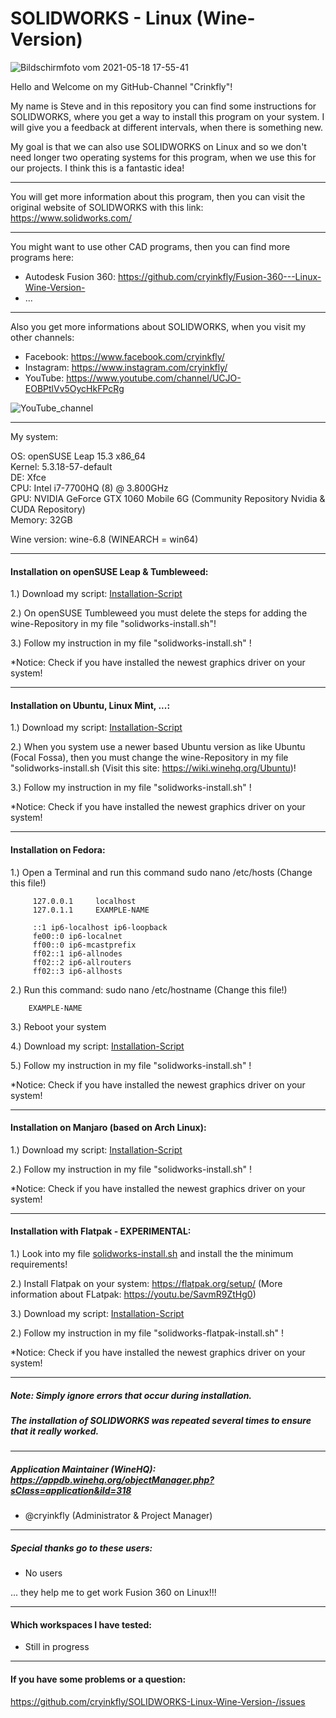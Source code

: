 # SOLIDWORKS - Linux (Wine-Version)

![Bildschirmfoto vom 2021-05-18 17-55-41](https://user-images.githubusercontent.com/79079633/118688257-2e3d0e80-b806-11eb-825f-0b245f700c78.png)

Hello and Welcome on my GitHub-Channel "Crinkfly"!

My name is Steve and in this repository you can find some instructions for SOLIDWORKS, where you get a way to install this program on your system.
I will give you a feedback at different intervals, when there is something new.

My goal is that we can also use SOLIDWORKS on Linux and so we don't need longer two operating systems for this program, when we use this for our projects. I think this is a fantastic idea!

________________________________________________

You will get more information about this program, then you can visit the original website of SOLIDWORKS with this link: https://www.solidworks.com/
________________________________________________

You might want to use other CAD programs, then you can find more programs here:

  - Autodesk Fusion 360: https://github.com/cryinkfly/Fusion-360---Linux-Wine-Version-
  - ...
________________________________________________

Also you get more informations about SOLIDWORKS, when you visit my other channels:

  - Facebook:  https://www.facebook.com/cryinkfly/
  - Instagram: https://www.instagram.com/cryinkfly/
  - YouTube:   https://www.youtube.com/channel/UCJO-EOBPtlVv5OycHkFPcRg


![YouTube_channel](https://user-images.githubusercontent.com/79079633/115113000-5d066180-9f88-11eb-89c4-fd4ddea305ed.png)

________________________________________________

My system:

OS: openSUSE Leap 15.3 x86_64<br/>
Kernel: 5.3.18-57-default<br/>
DE: Xfce<br/>
CPU: Intel i7-7700HQ (8) @ 3.800GHz<br/>
GPU: NVIDIA GeForce GTX 1060 Mobile 6G (Community Repository Nvidia & CUDA Repository)<br/>
Memory: 32GB

Wine version: wine-6.8 (WINEARCH = win64)

________________________________________________

#### Installation on openSUSE Leap & Tumbleweed:

1.) Download my script: [Installation-Script](https://github.com/cryinkfly/SOLIDWORKS-Linux-Wine-Version-/blob/main/scripts/solidworks-install.sh)

2.) On openSUSE Tumbleweed you must delete the steps for adding the wine-Repository in my file "solidworks-install.sh"!
    
3.) Follow my instruction in my file "solidworks-install.sh" !

*Notice: Check if you have installed the newest graphics driver on your system!

________________________________________________________________________________________________


#### Installation on Ubuntu, Linux Mint, ...:

1.) Download my script: [Installation-Script](https://github.com/cryinkfly/SOLIDWORKS-Linux-Wine-Version-/blob/main/scripts/solidworks-install.sh)

2.) When you system use a newer based Ubuntu version as like Ubuntu (Focal Fossa), then you must change the wine-Repository in my file "solidworks-install.sh (Visit this site: https://wiki.winehq.org/Ubuntu)!
    
3.) Follow my instruction in my file "solidworks-install.sh" !

*Notice: Check if you have installed the newest graphics driver on your system!

________________________________________________________________________________________________


#### Installation on Fedora:

1.) Open a Terminal and run this command sudo nano /etc/hosts (Change this file!)

         127.0.0.1     localhost
         127.0.1.1     EXAMPLE-NAME
         
         ::1 ip6-localhost ip6-loopback
         fe00::0 ip6-localnet
         ff00::0 ip6-mcastprefix
         ff02::1 ip6-allnodes
         ff02::2 ip6-allrouters
         ff02::3 ip6-allhosts

2.) Run this command: sudo nano /etc/hostname (Change this file!)

        EXAMPLE-NAME

3.) Reboot your system

4.) Download my script: [Installation-Script](https://github.com/cryinkfly/SOLIDWORKS-Linux-Wine-Version-/blob/main/scripts/solidworks-install.sh)

5.) Follow my instruction in my file "solidworks-install.sh" !

*Notice: Check if you have installed the newest graphics driver on your system!
 
________________________________________________________________________________________________


#### Installation on Manjaro (based on Arch Linux): 

1.) Download my script: [Installation-Script](https://github.com/cryinkfly/SOLIDWORKS-Linux-Wine-Version-/blob/main/scripts/solidworks-install.sh)

2.) Follow my instruction in my file "solidworks-install.sh" !

*Notice: Check if you have installed the newest graphics driver on your system!

________________________________________________________________________________________________

#### Installation with Flatpak - EXPERIMENTAL:

1.) Look into my file [solidworks-install.sh](https://github.com/cryinkfly/SOLIDWORKS-Linux-Wine-Version-/blob/main/scripts/solidworks-install.sh) and install the the minimum requirements!

2.) Install Flatpak on your system: https://flatpak.org/setup/ (More information about FLatpak: https://youtu.be/SavmR9ZtHg0)

3.) Download my script: [Installation-Script](https://github.com/cryinkfly/SOLIDWORKS-Linux-Wine-Version-/blob/main/scripts/solidworks-flatpak-install.sh)

2.) Follow my instruction in my file "solidworks-flatpak-install.sh" !

*Notice: Check if you have installed the newest graphics driver on your system!

________________________________________________________________________________________________

##### Note: Simply ignore errors that occur during installation. 
#####       The installation of SOLIDWORKS was repeated several times to ensure that it really worked.

________________________________________________________________________________________________

##### Application Maintainer (WineHQ): https://appdb.winehq.org/objectManager.php?sClass=application&iId=318

- @cryinkfly (Administrator & Project Manager)

________________________________________________________________________________________________

#####        Special thanks go to these users:

- No users

... they help me to get work Fusion 360 on Linux!!!
________________________________________________________________________________________________

#### Which workspaces I have tested:

- Still in progress
________________________________________________________________________________________________

#### If you have some problems or a question:

https://github.com/cryinkfly/SOLIDWORKS-Linux-Wine-Version-/issues

